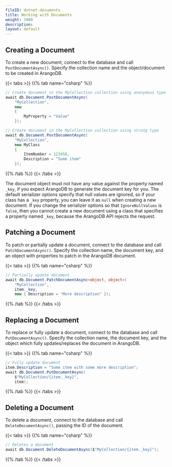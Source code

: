 ```yaml
---
fileID: dotnet-documents
title: Working with Documents
weight: 3980
description: 
layout: default
---
```

## Creating a Document

To create a new document, connect to the database and call `PostDocumentAsync()`.
Specify the collection name and the object/document to be created in ArangoDB.

{{< tabs >}}
{{% tab name="csharp" %}}
```csharp
// Create document in the MyCollection collection using anonymous type
await db.Document.PostDocumentAsync(
    "MyCollection",
    new
    {
        MyProperty = "Value"
    });

// Create document in the MyCollection collection using strong type
await db.Document.PostDocumentAsync(
    "MyCollection",
    new MyClass
    {
        ItemNumber = 123456,
        Description = "Some item"
    });
```
{{% /tab %}}
{{< /tabs >}}

The document object must not have any value against the property named `_key`, if
you expect ArangoDB to generate the document key for you.
The default serializer options specify that null values are ignored, so if
your class has a `_key` property, you can leave it as `null` when creating a new document.
If you change the serializer options so that `IgnoreNullValues` is `false`, then
you cannot create a new document using a class that specifies a property named
`_key`, because the ArangoDB API rejects the request.

## Patching a Document

To patch or partially update a document, connect to the database and call
`PatchDocumentAsync()`. Specify the collection name, the document key, and an
object with properties to patch in the ArangoDB document.

{{< tabs >}}
{{% tab name="csharp" %}}
```csharp
// Partially update document
await db.Document.PatchDocumentAsync<object, object>(
    "MyCollection",
    item._key,
    new { Description = "More description" });
```
{{% /tab %}}
{{< /tabs >}}

## Replacing a Document

To replace or fully update a document, connect to the database and call
`PutDocumentAsync()`. Specify the collection name, the document key, and the
object which fully updates/replaces the document in ArangoDB.

{{< tabs >}}
{{% tab name="csharp" %}}
```csharp
// Fully update document
item.Description = "Some item with some more description";
await db.Document.PutDocumentAsync(
    $"MyCollection/{item._key}",
    item);
```
{{% /tab %}}
{{< /tabs >}}

## Deleting a Document

To delete a document, connect to the database and call `DeleteDocumentAsync()`,
passing the ID of the document.

{{< tabs >}}
{{% tab name="csharp" %}}
```csharp
// Deletes a document
await db.Document.DeleteDocumentAsync($"MyCollection/{item._key}");
```
{{% /tab %}}
{{< /tabs >}}
